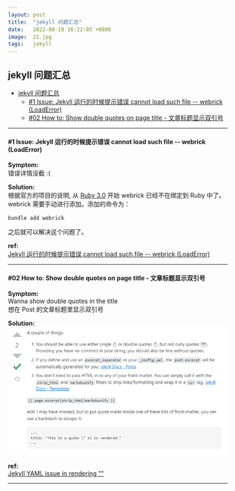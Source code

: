 ```yaml
---
layout: post
title:  "jekyll 问题汇总"
date:   2022-08-18 16:22:05 +0800
image:  21.jpg
tags:   jekyll
---
```


jekyll 问题汇总
--------------------

- [jekyll 问题汇总](#jekyll-问题汇总)
    - [#1 Issue: Jekyll 运行的时候提示错误 cannot load such file -- webrick (LoadError)](#1-issue-jekyll-运行的时候提示错误-cannot-load-such-file----webrick-loaderror)
    - [#02 How to: Show double quotes on page title - 文章标题显示双引号](#02-how-to-show-double-quotes-on-page-title---文章标题显示双引号)
   


---
#### #1 Issue: Jekyll 运行的时候提示错误 cannot load such file -- webrick (LoadError)
**Symptom:**  
错误详情没截 :(

**Solution:**  
根据官方的项目的说明, 从 [Ruby 3.0](https://www.ruby-lang.org/en/news/2020/12/25/ruby-3-0-0-released/) 开始 webrick 已经不在绑定到 Ruby 中了。
webrick 需要手动进行添加。添加的命令为：
```
bundle add webrick
```
之后就可以解决这个问题了。

**ref:**  
[Jekyll 运行的时候提示错误 cannot load such file -- webrick (LoadError)](https://www.cnblogs.com/huyuchengus/p/15473035.html)

---
#### #02 How to: Show double quotes on page title - 文章标题显示双引号
**Symptom:**  
Wanna show double quotes in the title  
想在 Post 的文章标题里显示双引号

**Solution:**  
![一图胜千言](/images/2022/0818-01.png)

**ref:**  
[Jekyll YAML issue in rendering ""](https://stackoverflow.com/questions/31784058/jekyll-yaml-issue-in-rendering)

---